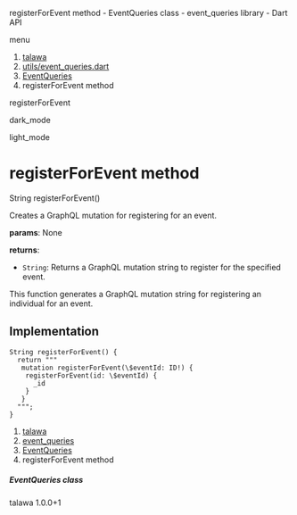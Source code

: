 




registerForEvent method - EventQueries class - event\_queries library - Dart API







menu

1. [talawa](../../index.html)
2. [utils/event\_queries.dart](../../utils_event_queries/utils_event_queries-library.html)
3. [EventQueries](../../utils_event_queries/EventQueries-class.html)
4. registerForEvent method

registerForEvent


dark\_mode

light\_mode




# registerForEvent method


String
registerForEvent()

Creates a GraphQL mutation for registering for an event.

**params**:
None

**returns**:

* `String`: Returns a GraphQL mutation string to register for the specified event.

This function generates a GraphQL mutation string for registering an individual for an event.


## Implementation

```
String registerForEvent() {
  return """
   mutation registerForEvent(\$eventId: ID!) {
    registerForEvent(id: \$eventId) {
      _id
    }
   }
  """;
}
```

 


1. [talawa](../../index.html)
2. [event\_queries](../../utils_event_queries/utils_event_queries-library.html)
3. [EventQueries](../../utils_event_queries/EventQueries-class.html)
4. registerForEvent method

##### EventQueries class





talawa
1.0.0+1






